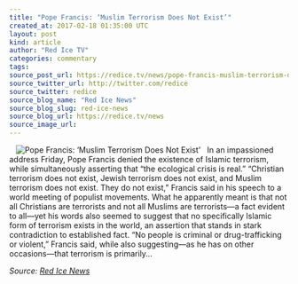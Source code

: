```yaml
---
title: "Pope Francis: ‘Muslim Terrorism Does Not Exist’"
created_at: 2017-02-18 01:35:00 UTC
layout: post
kind: article
author: "Red Ice TV"
categories: commentary
tags: 
source_post_url: https://redice.tv/news/pope-francis-muslim-terrorism-does-not-exist
source_twitter_url: http://twitter.com/redice
source_twitter: redice
source_blog_name: "Red Ice News"
source_blog_slug: red-ice-news
source_blog_url: https://redice.tv/news
source_image_url: 
---
```

<img align="left" hspace="12" alt="Pope Francis: &lsquo;Muslim Terrorism Does Not Exist&rsquo;" src="https://rdice.net/a/c/n/17/02180232-PopeFrancisIsis2.9cd7b47f.jpg"> In an impassioned address Friday, Pope Francis denied the existence of Islamic terrorism, while simultaneously asserting that “the ecological crisis is real.” “Christian terrorism does not exist, Jewish terrorism does not exist, and Muslim terrorism does not exist. They do not exist,” Francis said in his speech to a world meeting of populist movements. What he apparently meant is that not all Christians are terrorists and not all Muslims are terrorists—a fact evident to all—yet his words also seemed to suggest that no specifically Islamic form of terrorism exists in the world, an assertion that stands in stark contradiction to established fact. “No people is criminal or drug-trafficking or violent,” Francis said, while also suggesting—as he has on other occasions—that terrorism is primarily&#8230;<div class="">
    <i>Source: <a href="https://redice.tv/news">Red Ice News</a></i>
</div>
